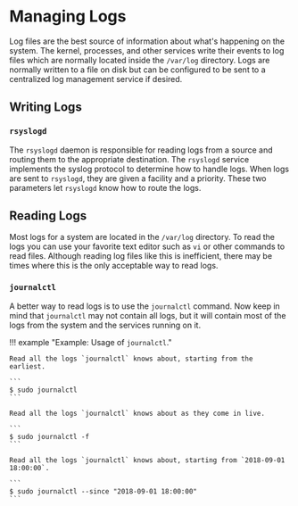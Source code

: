 # Managing Logs

Log files are the best source of information about what's happening on the system. The kernel, processes, and other services write their events to log files which are normally located inside the `/var/log` directory. Logs are normally written to a file on disk but can be configured to be sent to a centralized log management service if desired.

## Writing Logs

### `rsyslogd`

The `rsyslogd` daemon is responsible for reading logs from a source and routing them to the appropriate destination. The `rsyslogd` service implements the syslog protocol to determine how to handle logs. When logs are sent to `rsyslogd`, they are given a facility and a priority. These two parameters let `rsyslogd` know how to route the logs.

## Reading Logs

Most logs for a system are located in the `/var/log` directory. To read the logs you can use your favorite text editor such as `vi` or other commands to read files. Although reading log files like this is inefficient, there may be times where this is the only acceptable way to read logs.

### `journalctl`

A better way to read logs is to use the `journalctl` command. Now keep in mind that `journalctl` may not contain all logs, but it will contain most of the logs from the system and the services running on it. 

!!! example "Example: Usage of `journalctl`."

    Read all the logs `journalctl` knows about, starting from the earliest.

    ```
    $ sudo journalctl
    ```
    
    Read all the logs `journalctl` knows about as they come in live.

    ```
    $ sudo journalctl -f
    ```
    
    Read all the logs `journalctl` knows about, starting from `2018-09-01 18:00:00`.

    ```
    $ sudo journalctl --since "2018-09-01 18:00:00"
    ```
